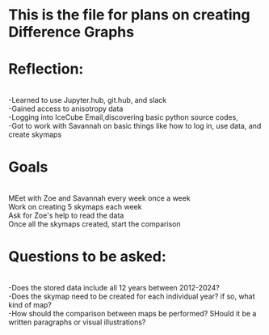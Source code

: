 # This is the file for plans on creating Difference Graphs
# Reflection:
  <br>-Learned to use Jupyter.hub, git.hub, and slack
  <br>-Gained access to anisotropy data
  <br>-Logging into IceCube Email,discovering basic python source codes,
  <br>-Got to work with Savannah on basic things like how to log in, use data, and create skymaps

# Goals
  <br> MEet with Zoe and Savannah every week once a week
  <br> Work on creating 5 skymaps each week
  <br> Ask for Zoe's help to read the data 
  <br> Once all the skymaps created, start the comparison
  

# Questions to be asked:
  <br>-Does the stored data include all 12 years between 2012-2024?
  <br>-Does the skymap need to be created for each individual year? if so, what kind of map? 
  <br>-How should the comparison between maps be performed? SHould it be a written paragraphs or visual illustrations?
